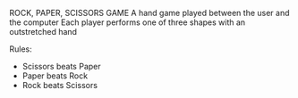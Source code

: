 ROCK, PAPER, SCISSORS GAME
A hand game played between the user and the computer
Each player performs one of three shapes with an outstretched hand

Rules:
- Scissors beats Paper
- Paper beats Rock
- Rock beats Scissors
